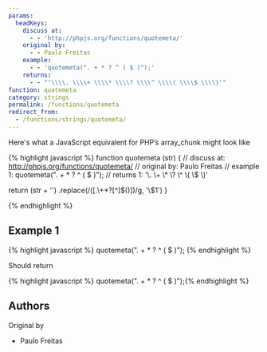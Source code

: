 ```yaml
---
params:
  headKeys:
    discuss at:
      - - 'http://phpjs.org/functions/quotemeta/'
    original by:
      - - Paulo Freitas
    example:
      - - 'quotemeta(". + * ? ^ ( $ )");'
    returns:
      - - "'\\\\. \\\\+ \\\\* \\\\? \\\\^ \\\\( \\\\$ \\\\)'"
function: quotemeta
category: strings
permalink: /functions/quotemeta
redirect_from:
  - /functions/strings/quotemeta/
---
```


<!-- WARNING! This file is auto generated by `npm run web:inject`, do not edit by hand -->

Here's what a JavaScript equivalent for PHP’s array_chunk might look like

{% highlight javascript %}
function quotemeta (str) {
  //  discuss at: http://phpjs.org/functions/quotemeta/
  // original by: Paulo Freitas
  //   example 1: quotemeta(". + * ? ^ ( $ )");
  //   returns 1: '\\. \\+ \\* \\? \\^ \\( \\$ \\)'

  return (str + '')
    .replace(/([\.\\\+\*\?\[\^\]\$\(\)])/g, '\\$1')
}

{% endhighlight %}

## Example 1

{% highlight javascript %}
quotemeta(". + * ? ^ ( $ )");
{% endhighlight %}

Should return

{% highlight javascript %}
quotemeta(". + * ? ^ ( $ )");{% endhighlight %}


## Authors


Original by

- Paulo Freitas

